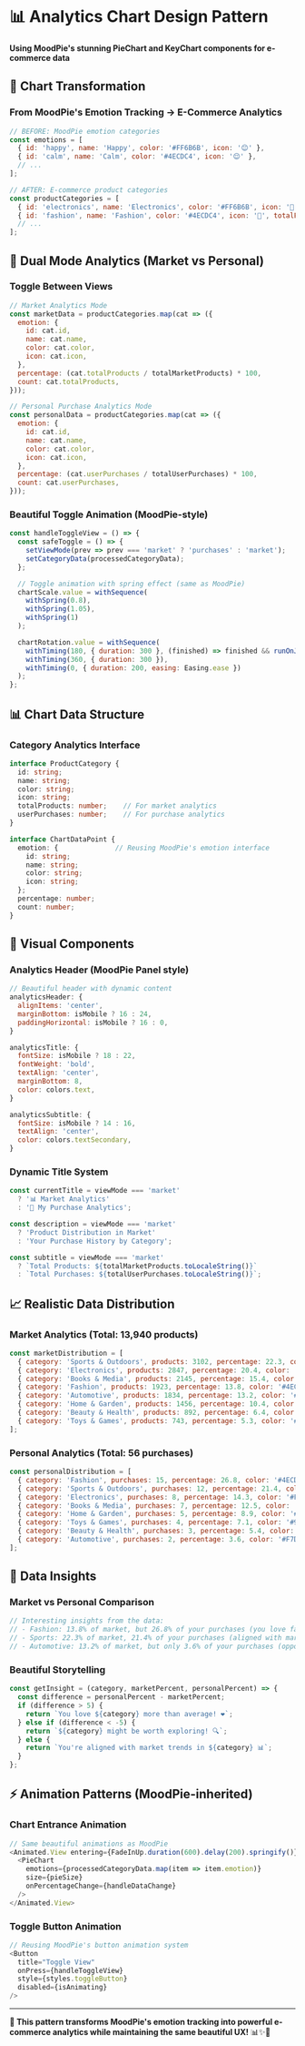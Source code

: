 # 📊 Analytics Chart Design Pattern

**Using MoodPie's stunning PieChart and KeyChart components for e-commerce data**

## 🎯 Chart Transformation

### From MoodPie's Emotion Tracking → E-Commerce Analytics

```javascript
// BEFORE: MoodPie emotion categories
const emotions = [
  { id: 'happy', name: 'Happy', color: '#FF6B6B', icon: '😊' },
  { id: 'calm', name: 'Calm', color: '#4ECDC4', icon: '😌' },
  // ...
];

// AFTER: E-commerce product categories  
const productCategories = [
  { id: 'electronics', name: 'Electronics', color: '#FF6B6B', icon: '📱', totalProducts: 2847 },
  { id: 'fashion', name: 'Fashion', color: '#4ECDC4', icon: '👗', totalProducts: 1923 },
  // ...
];
```

## 🎨 Dual Mode Analytics (Market vs Personal)

### Toggle Between Views
```javascript
// Market Analytics Mode
const marketData = productCategories.map(cat => ({
  emotion: {
    id: cat.id,
    name: cat.name,
    color: cat.color,
    icon: cat.icon,
  },
  percentage: (cat.totalProducts / totalMarketProducts) * 100,
  count: cat.totalProducts,
}));

// Personal Purchase Analytics Mode  
const personalData = productCategories.map(cat => ({
  emotion: {
    id: cat.id,
    name: cat.name,
    color: cat.color,
    icon: cat.icon,
  },
  percentage: (cat.userPurchases / totalUserPurchases) * 100,
  count: cat.userPurchases,
}));
```

### Beautiful Toggle Animation (MoodPie-style)
```javascript
const handleToggleView = () => {
  const safeToggle = () => {
    setViewMode(prev => prev === 'market' ? 'purchases' : 'market');
    setCategoryData(processedCategoryData);
  };

  // Toggle animation with spring effect (same as MoodPie)
  chartScale.value = withSequence(
    withSpring(0.8),
    withSpring(1.05),
    withSpring(1)
  );

  chartRotation.value = withSequence(
    withTiming(180, { duration: 300 }, (finished) => finished && runOnJS(safeToggle)()),
    withTiming(360, { duration: 300 }),
    withTiming(0, { duration: 200, easing: Easing.ease })
  );
};
```

## 📊 Chart Data Structure

### Category Analytics Interface
```typescript
interface ProductCategory {
  id: string;
  name: string;
  color: string;
  icon: string;
  totalProducts: number;    // For market analytics
  userPurchases: number;    // For purchase analytics
}

interface ChartDataPoint {
  emotion: {              // Reusing MoodPie's emotion interface
    id: string;
    name: string;
    color: string;
    icon: string;
  };
  percentage: number;
  count: number;
}
```

## 🎨 Visual Components

### Analytics Header (MoodPie Panel style)
```javascript
// Beautiful header with dynamic content
analyticsHeader: {
  alignItems: 'center',
  marginBottom: isMobile ? 16 : 24,
  paddingHorizontal: isMobile ? 16 : 0,
}

analyticsTitle: {
  fontSize: isMobile ? 18 : 22,
  fontWeight: 'bold',
  textAlign: 'center',
  marginBottom: 8,
  color: colors.text,
}

analyticsSubtitle: {
  fontSize: isMobile ? 14 : 16,
  textAlign: 'center',
  color: colors.textSecondary,
}
```

### Dynamic Title System
```javascript
const currentTitle = viewMode === 'market' 
  ? '📊 Market Analytics'
  : '🛒 My Purchase Analytics';

const description = viewMode === 'market'
  ? 'Product Distribution in Market'
  : 'Your Purchase History by Category';

const subtitle = viewMode === 'market'
  ? `Total Products: ${totalMarketProducts.toLocaleString()}`
  : `Total Purchases: ${totalUserPurchases.toLocaleString()}`;
```

## 📈 Realistic Data Distribution

### Market Analytics (Total: 13,940 products)
```javascript
const marketDistribution = [
  { category: 'Sports & Outdoors', products: 3102, percentage: 22.3, color: '#96CEB4' },
  { category: 'Electronics', products: 2847, percentage: 20.4, color: '#FF6B6B' },
  { category: 'Books & Media', products: 2145, percentage: 15.4, color: '#DDA0DD' },
  { category: 'Fashion', products: 1923, percentage: 13.8, color: '#4ECDC4' },
  { category: 'Automotive', products: 1834, percentage: 13.2, color: '#F7DC6F' },
  { category: 'Home & Garden', products: 1456, percentage: 10.4, color: '#45B7D1' },
  { category: 'Beauty & Health', products: 892, percentage: 6.4, color: '#FFEAA7' },
  { category: 'Toys & Games', products: 743, percentage: 5.3, color: '#98D8C8' },
];
```

### Personal Analytics (Total: 56 purchases)
```javascript
const personalDistribution = [
  { category: 'Fashion', purchases: 15, percentage: 26.8, color: '#4ECDC4' },
  { category: 'Sports & Outdoors', purchases: 12, percentage: 21.4, color: '#96CEB4' },
  { category: 'Electronics', purchases: 8, percentage: 14.3, color: '#FF6B6B' },
  { category: 'Books & Media', purchases: 7, percentage: 12.5, color: '#DDA0DD' },
  { category: 'Home & Garden', purchases: 5, percentage: 8.9, color: '#45B7D1' },
  { category: 'Toys & Games', purchases: 4, percentage: 7.1, color: '#98D8C8' },
  { category: 'Beauty & Health', purchases: 3, percentage: 5.4, color: '#FFEAA7' },
  { category: 'Automotive', purchases: 2, percentage: 3.6, color: '#F7DC6F' },
];
```

## 🎯 Data Insights

### Market vs Personal Comparison
```javascript
// Interesting insights from the data:
// - Fashion: 13.8% of market, but 26.8% of your purchases (you love fashion!)
// - Sports: 22.3% of market, 21.4% of your purchases (aligned with market)
// - Automotive: 13.2% of market, but only 3.6% of your purchases (opportunity!)
```

### Beautiful Storytelling
```javascript
const getInsight = (category, marketPercent, personalPercent) => {
  const difference = personalPercent - marketPercent;
  if (difference > 5) {
    return `You love ${category} more than average! ❤️`;
  } else if (difference < -5) {
    return `${category} might be worth exploring! 🔍`;
  } else {
    return `You're aligned with market trends in ${category} 📊`;
  }
};
```

## ⚡ Animation Patterns (MoodPie-inherited)

### Chart Entrance Animation
```javascript
// Same beautiful animations as MoodPie
<Animated.View entering={FadeInUp.duration(600).delay(200).springify()}>
  <PieChart
    emotions={processedCategoryData.map(item => item.emotion)}
    size={pieSize}
    onPercentageChange={handleDataChange}
  />
</Animated.View>
```

### Toggle Button Animation  
```javascript
// Reusing MoodPie's button animation system
<Button
  title="Toggle View"
  onPress={handleToggleView}
  style={styles.toggleButton}
  disabled={isAnimating}
/>
```

---

**🎯 This pattern transforms MoodPie's emotion tracking into powerful e-commerce analytics while maintaining the same beautiful UX!** 📊✨🥧